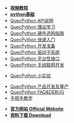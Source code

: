 <!-- docs/_sidebar.md -->

<!-- * [**手把手教程**](/zh-cn/sbs/) -->
<!-- * [**视频教程**](https://space.bilibili.com/491326023/channel/detail?cid=150963) -->
* [**视频教程**](https://space.bilibili.com/491326023/channel/detail?cid=150963)
* [**python基础**](/zh-cn/python/)
* [QuecPython API说明](/zh-cn/api/)
* [QuecPython 理论学习](/zh-cn/QuecPythonTheory/)
* [QuecPython 硬件选购指南](/zh-cn/QuecPythonHW/)
* [QuecPython 快速入门](/zh-cn/QuecPythonHelloWord/)
* [QuecPython 开发准备](/zh-cn/QuecPythonPrepare/)
* [QuecPython 驱动子系统](/zh-cn/QuecPythonSub/)
* [QuecPython 平台性接口](/zh-cn/QuecPythonInterface/)
* [QuecPython 无线联网开发](/zh-cn/QuecPythonWirelessNetwork/)
<!-- * [QuecPython 网络应用开发](/zh-cn/study/) -->
<!-- * [QuecPython 云服务](/zh-cn/study/) -->
* [QuecPython 小实验](/zh-cn/QuecPythonTest/)
<!-- * [QuecPython 应用编程框架](/zh-cn/study/) -->
<!-- * [QuecPython Solution方案开发](/zh-cn/study/) -->
* [QuecPython 产品开发及量产](/zh-cn/QuecPythonMP/)
* [QuecPython FAQ&DEBUG](https://python.quectel.com/wiki/zh-cn/QuecPythonFAQ&DEBUG/FAQ&Debug.pdf)
* [手把手教学](/zh-cn/sbs/)
<!-- * [**资料下载**](//qpy.quectel.com/down.html) -->

<!-- * [**Wiki 首页 Home**](/) -->
* [**官方网站 Official Website**](//python.quectel.com)
* [**资料下载 Download**](//python.quectel.com/download)